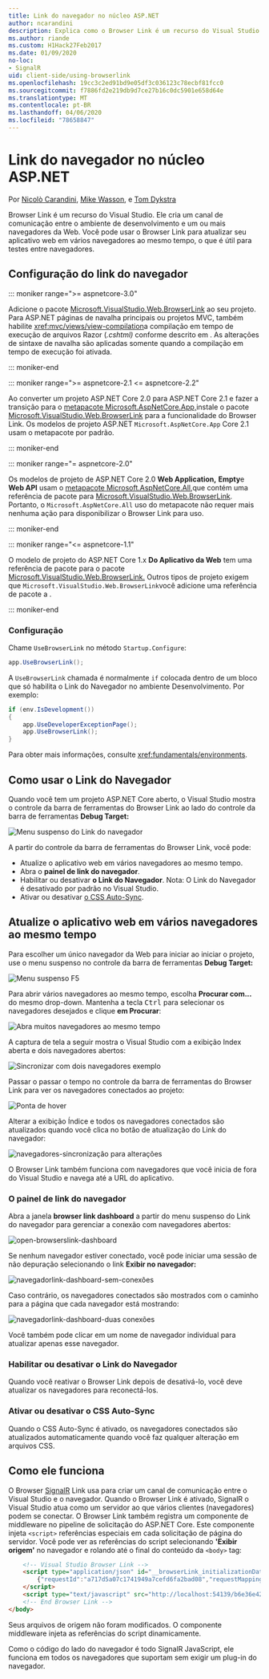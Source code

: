 ```yaml
---
title: Link do navegador no núcleo ASP.NET
author: ncarandini
description: Explica como o Browser Link é um recurso do Visual Studio que conecta o ambiente de desenvolvimento com um ou mais navegadores da Web.
ms.author: riande
ms.custom: H1Hack27Feb2017
ms.date: 01/09/2020
no-loc:
- SignalR
uid: client-side/using-browserlink
ms.openlocfilehash: 19cc3c2ed91bd9e05df3c036123c78ecbf81fcc0
ms.sourcegitcommit: f7886fd2e219db9d7ce27b16c0dc5901e658d64e
ms.translationtype: MT
ms.contentlocale: pt-BR
ms.lasthandoff: 04/06/2020
ms.locfileid: "78658847"
---
```

# <a name="browser-link-in-aspnet-core"></a>Link do navegador no núcleo ASP.NET

Por [Nicolò Carandini](https://github.com/ncarandini), [Mike Wasson](https://github.com/MikeWasson), e [Tom Dykstra](https://github.com/tdykstra)

Browser Link é um recurso do Visual Studio. Ele cria um canal de comunicação entre o ambiente de desenvolvimento e um ou mais navegadores da Web. Você pode usar o Browser Link para atualizar seu aplicativo web em vários navegadores ao mesmo tempo, o que é útil para testes entre navegadores.

## <a name="browser-link-setup"></a>Configuração do link do navegador

::: moniker range=">= aspnetcore-3.0"

Adicione o pacote [Microsoft.VisualStudio.Web.BrowserLink](https://www.nuget.org/packages/Microsoft.VisualStudio.Web.BrowserLink/) ao seu projeto. Para ASP.NET páginas de navalha principais ou projetos MVC, também habilite <xref:mvc/views/view-compilation>a compilação em tempo de execução de arquivos Razor (*.cshtml)* conforme descrito em . As alterações de sintaxe de navalha são aplicadas somente quando a compilação em tempo de execução foi ativada.

::: moniker-end

::: moniker range=">= aspnetcore-2.1 <= aspnetcore-2.2"

Ao converter um projeto ASP.NET Core 2.0 para ASP.NET Core 2.1 e fazer a transição para o [metapacote Microsoft.AspNetCore.App,](xref:fundamentals/metapackage-app)instale o pacote [Microsoft.VisualStudio.Web.BrowserLink](https://www.nuget.org/packages/Microsoft.VisualStudio.Web.BrowserLink/) para a funcionalidade do Browser Link. Os modelos de projeto ASP.NET `Microsoft.AspNetCore.App` Core 2.1 usam o metapacote por padrão.

::: moniker-end

::: moniker range="= aspnetcore-2.0"

Os modelos de projeto de ASP.NET Core 2.0 **Web Application,** **Empty**e **Web API** usam o [metapacote Microsoft.AspNetCore.All,](xref:fundamentals/metapackage)que contém uma referência de pacote para [Microsoft.VisualStudio.Web.BrowserLink](https://www.nuget.org/packages/Microsoft.VisualStudio.Web.BrowserLink/). Portanto, o `Microsoft.AspNetCore.All` uso do metapacote não requer mais nenhuma ação para disponibilizar o Browser Link para uso.

::: moniker-end

::: moniker range="<= aspnetcore-1.1"

O modelo de projeto do ASP.NET Core 1.x **Do Aplicativo da Web** tem uma referência de pacote para o pacote [Microsoft.VisualStudio.Web.BrowserLink.](https://www.nuget.org/packages/Microsoft.VisualStudio.Web.BrowserLink/) Outros tipos de projeto exigem que `Microsoft.VisualStudio.Web.BrowserLink`você adicione uma referência de pacote a .

::: moniker-end

### <a name="configuration"></a>Configuração

Chame `UseBrowserLink` no método `Startup.Configure`:

```csharp
app.UseBrowserLink();
```

A `UseBrowserLink` chamada é normalmente `if` colocada dentro de um bloco que só habilita o Link do Navegador no ambiente Desenvolvimento. Por exemplo:

```csharp
if (env.IsDevelopment())
{
    app.UseDeveloperExceptionPage();
    app.UseBrowserLink();
}
```

Para obter mais informações, consulte <xref:fundamentals/environments>.

## <a name="how-to-use-browser-link"></a>Como usar o Link do Navegador

Quando você tem um projeto ASP.NET Core aberto, o Visual Studio mostra o controle da barra de ferramentas do Browser Link ao lado do controle da barra de ferramentas **Debug Target:**

![Menu suspenso do Link do navegador](using-browserlink/_static/browserLink-dropdown-menu.png)

A partir do controle da barra de ferramentas do Browser Link, você pode:

* Atualize o aplicativo web em vários navegadores ao mesmo tempo.
* Abra o **painel de link do navegador**.
* Habilitar ou desativar **o Link do Navegador**. Nota: O Link do Navegador é desativado por padrão no Visual Studio.
* Ativar ou desativar [o CSS Auto-Sync](#enable-or-disable-css-auto-sync).

## <a name="refresh-the-web-app-in-several-browsers-at-once"></a>Atualize o aplicativo web em vários navegadores ao mesmo tempo

Para escolher um único navegador da Web para iniciar ao iniciar o projeto, use o menu suspenso no controle da barra de ferramentas **Debug Target:**

![Menu suspenso F5](using-browserlink/_static/debug-target-dropdown-menu.png)

Para abrir vários navegadores ao mesmo tempo, escolha **Procurar com...** do mesmo drop-down. Mantenha a tecla <kbd>Ctrl</kbd> para selecionar os navegadores desejados e clique **em Procurar**:

![Abra muitos navegadores ao mesmo tempo](using-browserlink/_static/open-many-browsers-at-once.png)

A captura de tela a seguir mostra o Visual Studio com a exibição Index aberta e dois navegadores abertos:

![Sincronizar com dois navegadores exemplo](using-browserlink/_static/sync-with-two-browsers-example.png)

Passar o passar o tempo no controle da barra de ferramentas do Browser Link para ver os navegadores conectados ao projeto:

![Ponta de hover](using-browserlink/_static/hoover-tip.png)

Alterar a exibição Índice e todos os navegadores conectados são atualizados quando você clica no botão de atualização do Link do navegador:

![navegadores-sincronização para alterações](using-browserlink/_static/browsers-sync-to-changes.png)

O Browser Link também funciona com navegadores que você inicia de fora do Visual Studio e navega até a URL do aplicativo.

### <a name="the-browser-link-dashboard"></a>O painel de link do navegador

Abra a janela **browser link dashboard** a partir do menu suspenso do Link do navegador para gerenciar a conexão com navegadores abertos:

![open-browserslink-dashboard](using-browserlink/_static/open-browserlink-dashboard.png)

Se nenhum navegador estiver conectado, você pode iniciar uma sessão de não depuração selecionando o link **Exibir no navegador:**

![navegadorlink-dashboard-sem-conexões](using-browserlink/_static/browserlink-dashboard-no-connections.png)

Caso contrário, os navegadores conectados são mostrados com o caminho para a página que cada navegador está mostrando:

![navegadorlink-dashboard-duas conexões](using-browserlink/_static/browserlink-dashboard-two-connections.png)

Você também pode clicar em um nome de navegador individual para atualizar apenas esse navegador.

### <a name="enable-or-disable-browser-link"></a>Habilitar ou desativar o Link do Navegador

Quando você reativar o Browser Link depois de desativá-lo, você deve atualizar os navegadores para reconectá-los.

### <a name="enable-or-disable-css-auto-sync"></a>Ativar ou desativar o CSS Auto-Sync

Quando o CSS Auto-Sync é ativado, os navegadores conectados são atualizados automaticamente quando você faz qualquer alteração em arquivos CSS.

## <a name="how-it-works"></a>Como ele funciona

O Browser [SignalR](xref:signalr/introduction) Link usa para criar um canal de comunicação entre o Visual Studio e o navegador. Quando o Browser Link é ativado, SignalR o Visual Studio atua como um servidor ao que vários clientes (navegadores) podem se conectar. O Browser Link também registra um componente de middleware no pipeline de solicitação do ASP.NET Core. Este componente injeta `<script>` referências especiais em cada solicitação de página do servidor. Você pode ver as referências do script selecionando **'Exibir origem'** no navegador e rolando até o final do conteúdo da `<body>` tag:

```html
    <!-- Visual Studio Browser Link -->
    <script type="application/json" id="__browserLink_initializationData">
        {"requestId":"a717d5a07c1741949a7cefd6fa2bad08","requestMappingFromServer":false}
    </script>
    <script type="text/javascript" src="http://localhost:54139/b6e36e429d034f578ebccd6a79bf19bf/browserLink" async="async"></script>
    <!-- End Browser Link -->
</body>
```

Seus arquivos de origem não foram modificados. O componente middleware injeta as referências do script dinamicamente.

Como o código do lado do navegador é todo SignalR JavaScript, ele funciona em todos os navegadores que suportam sem exigir um plug-in do navegador.
